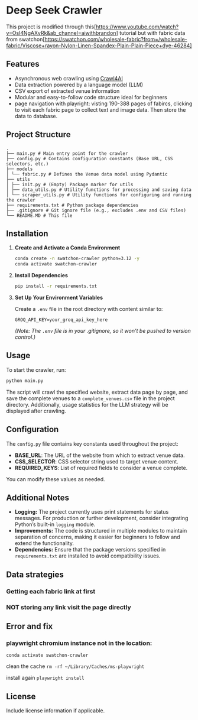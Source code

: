 # Deep Seek Crawler

This project is modified through this[https://www.youtube.com/watch?v=Osl4NgAXvRk&ab_channel=aiwithbrandon] tutorial but with fabric data from swatchon[https://swatchon.com/wholesale-fabric?from=/wholesale-fabric/Viscose+rayon-Nylon-Linen-Spandex-Plain-Plain-Piece+dye-46284]

## Features

- Asynchronous web crawling using [Crawl4AI](https://pypi.org/project/Crawl4AI/)
- Data extraction powered by a language model (LLM)
- CSV export of extracted venue information
- Modular and easy-to-follow code structure ideal for beginners
- page navigation with playright: visting 190-388 pages of fabircs, clicking to visit each fabric page to collect text and image data. Then store the data to database.

## Project Structure

```
.
├── main.py # Main entry point for the crawler
├── config.py # Contains configuration constants (Base URL, CSS selectors, etc.)
├── models
│ └── fabric.py # Defines the Venue data model using Pydantic
├── utils
│ ├── init.py # (Empty) Package marker for utils
│ ├── data_utils.py # Utility functions for processing and saving data
│ └── scraper_utils.py # Utility functions for configuring and running the crawler
├── requirements.txt # Python package dependencies
├── .gitignore # Git ignore file (e.g., excludes .env and CSV files)
└── README.MD # This file
```

## Installation

1. **Create and Activate a Conda Environment**

   ```bash
   conda create -n swatchon-crawler python=3.12 -y
   conda activate swatchon-crawler
   ```

2. **Install Dependencies**

   ```bash
   pip install -r requirements.txt
   ```

3. **Set Up Your Environment Variables**

   Create a `.env` file in the root directory with content similar to:

   ```env
   GROQ_API_KEY=your_groq_api_key_here
   ```

   _(Note: The `.env` file is in your .gitignore, so it won’t be pushed to version control.)_

## Usage

To start the crawler, run:

```bash
python main.py
```

The script will crawl the specified website, extract data page by page, and save the complete venues to a `complete_venues.csv` file in the project directory. Additionally, usage statistics for the LLM strategy will be displayed after crawling.

## Configuration

The `config.py` file contains key constants used throughout the project:

- **BASE_URL**: The URL of the website from which to extract venue data.
- **CSS_SELECTOR**: CSS selector string used to target venue content.
- **REQUIRED_KEYS**: List of required fields to consider a venue complete.

You can modify these values as needed.

## Additional Notes

- **Logging:** The project currently uses print statements for status messages. For production or further development, consider integrating Python’s built-in `logging` module.
- **Improvements:** The code is structured in multiple modules to maintain separation of concerns, making it easier for beginners to follow and extend the functionality.
- **Dependencies:** Ensure that the package versions specified in `requirements.txt` are installed to avoid compatibility issues.

## Data strategies

### Getting each fabric link at first

### NOT storing any link visit the page directly

## Error and fix

### playwright chromium instance not in the location:

`conda activate swatchon-crawler`

clean the cache
`rm -rf ~/Library/Caches/ms-playwright`

install again
`playwright install`

## License

Include license information if applicable.
